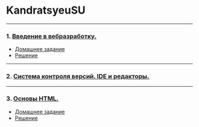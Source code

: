 # KandratsyeuSU
---

### 1. [Введение в вебразработку.](https://docs.google.com/presentation/d/1wUQpBTnJede8VzNmu4jenm_jfS6ZLNx8iNS4sUVgXJE/edit)

 * [Домашнее задание](https://github.com/AdukarIT/_Tasks_/blob/master/task1.pdf)
 * [Решение](https://jsfiddle.net/Kandratsyeu/Ldbeh52j/29/ 'jsfiddle.net')

---

### 2. [Система контроля версий. IDE и редакторы.](https://docs.google.com/presentation/d/1M50_SoNbUufRwT_sYNnCDfVGrf48aAsivAaSQh1pKdk)

---

### 3. [Основы HTML.](https://docs.google.com/presentation/d/1WgUWIp_JkCTRVB6V4jDXOt1cN694DYananXn-s5GSOg)

* [Домашнее задание](https://github.com/AdukarIT/_Tasks_/blob/master/HTML-bases.md)
* [Решение](https://github.com/AdukarIT/KandratsyeuSU/blob/master/HTML-bases/PhoneRepairService/index.html)